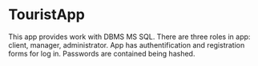 # TouristApp
This app provides work with DBMS MS SQL. There are three roles in app: client, manager, administrator. App has authentification and registration forms for log in. Passwords are contained being hashed.
